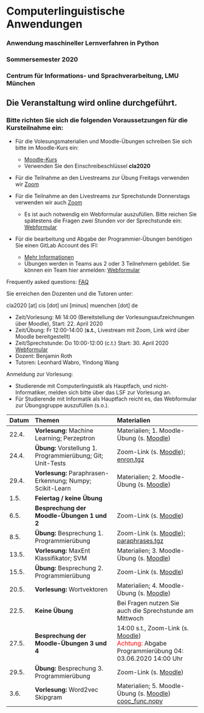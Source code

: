 # Computerlinguistische Anwendungen
### Anwendung maschineller Lernverfahren in Python
### Sommersemester 2020
### Centrum für Informations- und Sprachverarbeitung, LMU München

## Die Veranstaltung wird online durchgeführt.
### Bitte richten Sie sich die folgenden Voraussetzungen für die Kursteilnahme ein:
- Für die Volesungsmaterialien und Moodle-Übungen schreiben Sie sich bitte im Moodle-Kurs ein:
  - [Moodle-Kurs](https://moodle.lmu.de/course/view.php?id=7756)
  - Verwenden Sie den Einschreibeschlüssel **cla2020**
- Für die Teilnahme an den Livestreams zur Übung Freitags verwenden wir [Zoom](https://lmu-munich.zoom.us/)
- Für die Teilnahme an den Livestreams zur Sprechstunde Donnerstags verwenden wir auch [Zoom](https://lmu-munich.zoom.us/)
  - Es ist auch notwendig ein Webformular auszufüllen. Bitte reichen Sie spätestens die Fragen zwei Stunden vor der Sprechstunde ein: [Webformular](https://docs.google.com/forms/d/e/1FAIpQLScPGLfEU67chJU8Koazov6GT2ZF95lPKKa72ggII0_ripC0mQ/viewform?usp=sf_link)
  

- Für die bearbeitung und Abgabe der Programmier-Übungen benötigen Sie einen GitLab Account des IFI: 
  - [Mehr Informationen](https://www.rz.ifi.lmu.de/infos/gitlab_de.html)
  - Übungen werden in Teams aus 2 oder 3 Teilnehmern gebildet. Sie können ein Team hier anmelden: [Webformular](https://docs.google.com/forms/d/e/1FAIpQLSeruhcBY-yY3ixE2NKpUlrVG17RLpkv8UvQVhXdgTgo3ET4ww/viewform?usp=sf_link)

Frequently asked questions: [FAQ](faq.md)

Sie erreichen den Dozenten und die Tutoren unter:

cla2020 [at] cis [dot] uni [minus] muenchen [dot] de

 - Zeit/Vorlesung: Mi 14:00 (Bereitstellung der Vorlesungsaufzeichnungen über Moodle), Start: 22. April 2020
 - Zeit/Übung: Fr 12:00-14:00 (**s.t.**, Livestream mit Zoom, Link wird über Moodle bereitgestellt)
 - Zeit/Sprechstunde: Do 10:00-12:00 (c.t.) Start: 30. April 2020 [Webformular](https://forms.gle/ppm49QruFsmFGJBx5)
 - Dozent: Benjamin Roth
 - Tutoren: Leonhard Wabro, Yindong Wang 

 Anmeldung zur Vorlesung:
 - Studierende mit Computerlinguistik als Hauptfach, und nicht-Informatiker, melden sich bitte über das LSF zur Vorlesung an.
 - Für Studierende mit Informatik als Hauptfach reicht es, das Webformular zur Übungsgruppe auszufüllen (s.o.).
 
| Datum | Themen | Materialien |
|-----------------------------|:--------------------------------|:-------------------------------------------------------------------|
22.4. | **Vorlesung:** Machine Learning; Perzeptron | Materialien; 1. Moodle-Übung (s. [Moodle](https://moodle.lmu.de/course/view.php?id=7756)) |
24.4. | **Übung:** Vorstellung 1. Programmierübung; Git; Unit-Tests | Zoom-Link (s. [Moodle](https://moodle.lmu.de/course/view.php?id=7756)); [enron.tgz](http://www.cis.uni-muenchen.de/~beroth/cla/enron.tgz) |
29.4. | **Vorlesung:** Paraphrasen-Erkennung; Numpy; Scikit-Learn | Materialien; 2. Moodle-Übung (s. [Moodle](https://moodle.lmu.de/course/view.php?id=7756)) |
1.5. | **Feiertag / keine Übung** |  |
6.5. | **Besprechung der Moodle-Übungen 1 und 2** | Zoom-Link (s. [Moodle](https://moodle.lmu.de/course/view.php?id=7756)) |
8.5. | **Übung:** Besprechung 1. Programmierübung | Zoom-Link (s. [Moodle](https://moodle.lmu.de/course/view.php?id=7756)); [paraphrases.tgz](http://www.cis.uni-muenchen.de/~beroth/cla/paraphrases.tgz)  |
13.5. | **Vorlesung:** MaxEnt Klassifikator; SVM | Materialien; 3. Moodle-Übung (s. [Moodle](https://moodle.lmu.de/course/view.php?id=7756)) |
15.5. | **Übung:** Besprechung 2. Programmierübung | Zoom-Link (s. [Moodle](https://moodle.lmu.de/course/view.php?id=7756))  |
20.5. | **Vorlesung:** Wortvektoren | Materialien; 4. Moodle-Übung (s. [Moodle](https://moodle.lmu.de/course/view.php?id=7756)) |
22.5. | **Keine Übung** | Bei Fragen nutzen Sie auch die Sprechstunde am Mittwoch |
27.5. | **Besprechung der Moodle-Übungen 3 und 4** | 14:00 s.t., Zoom-Link (s. [Moodle](https://moodle.lmu.de/course/view.php?id=7756)) <br/><span style="color:red;">Achtung:</span> Abgabe Programmierübung 04: 03.06.2020 14:00 Uhr |
29.5. | **Übung:** Besprechung 3. Programmierübung | Zoom-Link (s. [Moodle](https://moodle.lmu.de/course/view.php?id=7756))  |
3.6. | **Vorlesung:** Word2vec Skipgram | Materialien; 5. Moodle-Übung (s. [Moodle](https://moodle.lmu.de/course/view.php?id=7756)) <br/> [cooc_func.nopy](cooc_func.nopy) |
